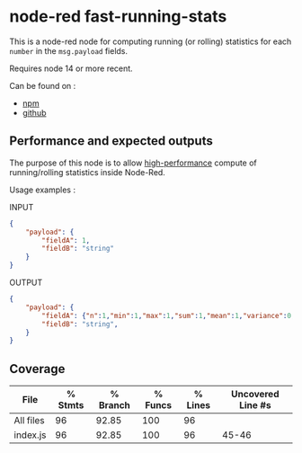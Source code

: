 # node-red fast-running-stats

This is a node-red node for computing running (or rolling) statistics for each `number` in the `msg.payload` fields.

Requires node 14 or more recent.

Can be found on :

* [npm](https://www.npmjs.com/package/@fadoli/node-red-fast-running-stats)
* [github](https://github.com/Fadoli/node-red-contrib-fast-stat)

## Performance and expected outputs

The purpose of this node is to allow [high-performance](https://github.com/Fadoli/node-fast-running-stats#performance-and-results) compute of running/rolling statistics inside Node-Red.

Usage examples :

INPUT

```json
{
    "payload": {
        "fieldA": 1,
        "fieldB": "string"
    }
}
```

OUTPUT

```json
{
    "payload": {
        "fieldA": {"n":1,"min":1,"max":1,"sum":1,"mean":1,"variance":0,"standard_deviation":0},
        "fieldB": "string",
    }
}
```

## Coverage

File      | % Stmts | % Branch | % Funcs | % Lines | Uncovered Line #s
----------|---------|----------|---------|---------|-------------------
All files |      96 |    92.85 |     100 |      96 |
 index.js |      96 |    92.85 |     100 |      96 | 45-46
